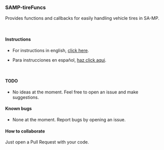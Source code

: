 ### SAMP-tireFuncs
Provides functions and callbacks for easily handling vehicle tires in SA-MP.

<br>

#### Instructions

- For instructions in english, [click here](documentation/README-en.md).

- Para instrucciones en español, [haz click aqui](documentation/README-es.md).

<br>

#### TODO
- No ideas at the moment. Feel free to open an issue and make suggestions.

#### Known bugs
- None at the moment. Report bugs by opening an issue.

#### How to collaborate
Just open a Pull Request with your code.
